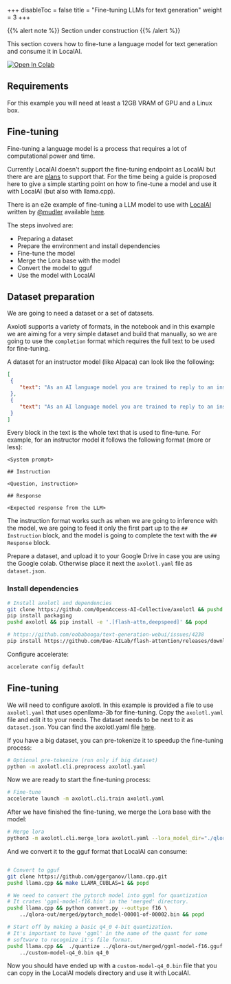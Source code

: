 
+++
disableToc = false
title = "Fine-tuning LLMs for text generation"
weight = 3
+++

{{% alert note %}}
Section under construction
{{% /alert %}}

This section covers how to fine-tune a language model for text generation and consume it in LocalAI.

[![Open In Colab](https://colab.research.google.com/assets/colab-badge.svg)](https://colab.research.google.com/github/mudler/LocalAI/blob/master/examples/e2e-fine-tuning/notebook.ipynb)

## Requirements

For this example you will need at least a 12GB VRAM of GPU and a Linux box.

## Fine-tuning

Fine-tuning a language model is a process that requires a lot of computational power and time.

Currently LocalAI doesn't support the fine-tuning endpoint as LocalAI but there are are [plans](https://github.com/mudler/LocalAI/issues/596) to support that. For the time being a guide is proposed here to give a simple starting point on how to fine-tune a model and use it with LocalAI (but also with llama.cpp).

There is an e2e example of fine-tuning a LLM model to use with [LocalAI](https://github/mudler/LocalAI) written by [@mudler](https://github.com/mudler) available [here](https://github.com/mudler/LocalAI/tree/master/examples/e2e-fine-tuning/).

The steps involved are:

- Preparing a dataset
- Prepare the environment and install dependencies
- Fine-tune the model
- Merge the Lora base with the model
- Convert the model to gguf
- Use the model with LocalAI

## Dataset preparation

We are going to need a dataset or a set of datasets. 

Axolotl supports a variety of formats, in the notebook and in this example we are aiming for a very simple dataset and build that manually, so we are going to use the `completion` format which requires the full text to be used for fine-tuning.

A dataset for an instructor model (like Alpaca) can look like the following:

```json
[
 {
    "text": "As an AI language model you are trained to reply to an instruction. Try to be as much polite as possible\n\n## Instruction\n\nWrite a poem about a tree.\n\n## Response\n\nTrees are beautiful, ...",
 },
 {
    "text": "As an AI language model you are trained to reply to an instruction. Try to be as much polite as possible\n\n## Instruction\n\nWrite a poem about a tree.\n\n## Response\n\nTrees are beautiful, ...",
 }
]
```

Every block in the text is the whole text that is used to fine-tune. For example, for an instructor model it follows the following format (more or less):

```
<System prompt>

## Instruction

<Question, instruction>

## Response

<Expected response from the LLM>
```

The instruction format works such as when we are going to inference with the model, we are going to feed it only the first part up to the `## Instruction` block, and the model is going to complete the text with the `## Response` block.

Prepare a dataset, and upload it to your Google Drive in case you are using the Google colab. Otherwise place it next the `axolotl.yaml` file as `dataset.json`.

### Install dependencies

```bash
# Install axolotl and dependencies
git clone https://github.com/OpenAccess-AI-Collective/axolotl && pushd axolotl && git checkout 797f3dd1de8fd8c0eafbd1c9fdb172abd9ff840a && popd #0.3.0
pip install packaging
pushd axolotl && pip install -e '.[flash-attn,deepspeed]' && popd

# https://github.com/oobabooga/text-generation-webui/issues/4238
pip install https://github.com/Dao-AILab/flash-attention/releases/download/v2.3.0/flash_attn-2.3.0+cu117torch2.0cxx11abiFALSE-cp310-cp310-linux_x86_64.whl
```

Configure accelerate:

```bash
accelerate config default
```

## Fine-tuning

We will need to configure axolotl. In this example is provided a file to use `axolotl.yaml` that uses openllama-3b for fine-tuning. Copy the `axolotl.yaml` file and edit it to your needs. The dataset needs to be next to it as `dataset.json`. You can find the axolotl.yaml file [here](https://github.com/mudler/LocalAI/tree/master/examples/e2e-fine-tuning/).

If you have a big dataset, you can pre-tokenize it to speedup the fine-tuning process:

```bash
# Optional pre-tokenize (run only if big dataset)
python -m axolotl.cli.preprocess axolotl.yaml
```

Now we are ready to start the fine-tuning process:
```bash
# Fine-tune
accelerate launch -m axolotl.cli.train axolotl.yaml
```

After we have finished the fine-tuning, we merge the Lora base with the model:
```bash
# Merge lora
python3 -m axolotl.cli.merge_lora axolotl.yaml --lora_model_dir="./qlora-out" --load_in_8bit=False --load_in_4bit=False
```

And we convert it to the gguf format that LocalAI can consume:

```bash

# Convert to gguf
git clone https://github.com/ggerganov/llama.cpp.git
pushd llama.cpp && make LLAMA_CUBLAS=1 && popd

# We need to convert the pytorch model into ggml for quantization
# It crates 'ggml-model-f16.bin' in the 'merged' directory.
pushd llama.cpp && python convert.py --outtype f16 \
    ../qlora-out/merged/pytorch_model-00001-of-00002.bin && popd

# Start off by making a basic q4_0 4-bit quantization.
# It's important to have 'ggml' in the name of the quant for some
# software to recognize it's file format.
pushd llama.cpp &&  ./quantize ../qlora-out/merged/ggml-model-f16.gguf \
    ../custom-model-q4_0.bin q4_0

```

Now you should have ended up with a `custom-model-q4_0.bin` file that you can copy in the LocalAI models directory and use it with LocalAI.
